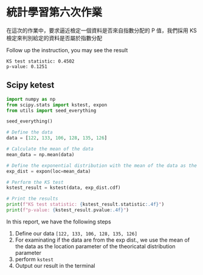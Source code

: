 # 統計學習第六次作業

在這次的作業中，要求逼近檢定一個資料是否來自指數分配的 P 值，我們採用 KS 檢定來判別給定的資料是否屬於指數分配

Follow up the instruction, you may see the result

```
KS test statistic: 0.4502
p-value: 0.1251
```

## Scipy ketest

```python
import numpy as np
from scipy.stats import kstest, expon
from utils import seed_everything

seed_everything()

# Define the data
data = [122, 133, 106, 128, 135, 126]

# Calculate the mean of the data
mean_data = np.mean(data)

# Define the exponential distribution with the mean of the data as the loc parameter
exp_dist = expon(loc=mean_data)

# Perform the KS test
kstest_result = kstest(data, exp_dist.cdf)

# Print the results
print(f"KS test statistic: {kstest_result.statistic:.4f}")
print(f"p-value: {kstest_result.pvalue:.4f}")
```

In this report, we have the following steps

1. Define our data ```[122, 133, 106, 128, 135, 126]```
2. For examinating if the data are from the exp dist., we use the mean of the data as the location parameter of the theoricatal distribution parameter 
3. perform ```kstest```
4. Output our result in the terminal